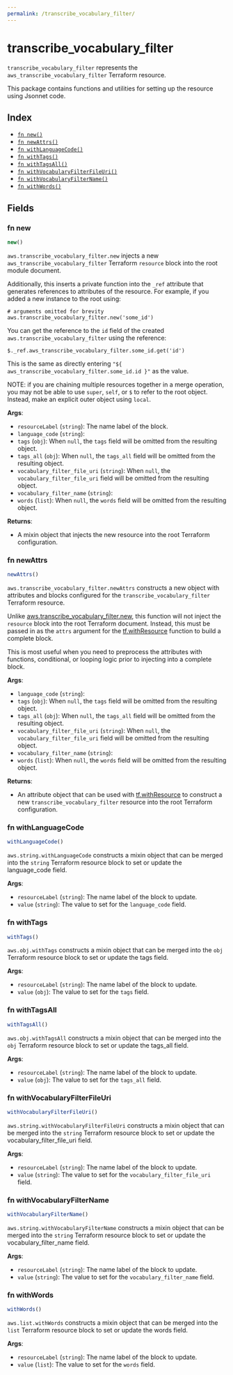 ```yaml
---
permalink: /transcribe_vocabulary_filter/
---
```


# transcribe_vocabulary_filter

`transcribe_vocabulary_filter` represents the `aws_transcribe_vocabulary_filter` Terraform resource.



This package contains functions and utilities for setting up the resource using Jsonnet code.


## Index

* [`fn new()`](#fn-new)
* [`fn newAttrs()`](#fn-newattrs)
* [`fn withLanguageCode()`](#fn-withlanguagecode)
* [`fn withTags()`](#fn-withtags)
* [`fn withTagsAll()`](#fn-withtagsall)
* [`fn withVocabularyFilterFileUri()`](#fn-withvocabularyfilterfileuri)
* [`fn withVocabularyFilterName()`](#fn-withvocabularyfiltername)
* [`fn withWords()`](#fn-withwords)

## Fields

### fn new

```ts
new()
```


`aws.transcribe_vocabulary_filter.new` injects a new `aws_transcribe_vocabulary_filter` Terraform `resource`
block into the root module document.

Additionally, this inserts a private function into the `_ref` attribute that generates references to attributes of the
resource. For example, if you added a new instance to the root using:

    # arguments omitted for brevity
    aws.transcribe_vocabulary_filter.new('some_id')

You can get the reference to the `id` field of the created `aws.transcribe_vocabulary_filter` using the reference:

    $._ref.aws_transcribe_vocabulary_filter.some_id.get('id')

This is the same as directly entering `"${ aws_transcribe_vocabulary_filter.some_id.id }"` as the value.

NOTE: if you are chaining multiple resources together in a merge operation, you may not be able to use `super`, `self`,
or `$` to refer to the root object. Instead, make an explicit outer object using `local`.

**Args**:
  - `resourceLabel` (`string`): The name label of the block.
  - `language_code` (`string`): 
  - `tags` (`obj`):  When `null`, the `tags` field will be omitted from the resulting object.
  - `tags_all` (`obj`):  When `null`, the `tags_all` field will be omitted from the resulting object.
  - `vocabulary_filter_file_uri` (`string`):  When `null`, the `vocabulary_filter_file_uri` field will be omitted from the resulting object.
  - `vocabulary_filter_name` (`string`): 
  - `words` (`list`):  When `null`, the `words` field will be omitted from the resulting object.

**Returns**:
- A mixin object that injects the new resource into the root Terraform configuration.


### fn newAttrs

```ts
newAttrs()
```


`aws.transcribe_vocabulary_filter.newAttrs` constructs a new object with attributes and blocks configured for the `transcribe_vocabulary_filter`
Terraform resource.

Unlike [aws.transcribe_vocabulary_filter.new](#fn-new), this function will not inject the `resource`
block into the root Terraform document. Instead, this must be passed in as the `attrs` argument for the
[tf.withResource](https://github.com/tf-libsonnet/core/tree/main/docs#fn-withresource) function to build a complete block.

This is most useful when you need to preprocess the attributes with functions, conditional, or looping logic prior to
injecting into a complete block.

**Args**:
  - `language_code` (`string`): 
  - `tags` (`obj`):  When `null`, the `tags` field will be omitted from the resulting object.
  - `tags_all` (`obj`):  When `null`, the `tags_all` field will be omitted from the resulting object.
  - `vocabulary_filter_file_uri` (`string`):  When `null`, the `vocabulary_filter_file_uri` field will be omitted from the resulting object.
  - `vocabulary_filter_name` (`string`): 
  - `words` (`list`):  When `null`, the `words` field will be omitted from the resulting object.

**Returns**:
  - An attribute object that can be used with [tf.withResource](https://github.com/tf-libsonnet/core/tree/main/docs#fn-withresource) to construct a new `transcribe_vocabulary_filter` resource into the root Terraform configuration.


### fn withLanguageCode

```ts
withLanguageCode()
```

`aws.string.withLanguageCode` constructs a mixin object that can be merged into the `string`
Terraform resource block to set or update the language_code field.



**Args**:
  - `resourceLabel` (`string`): The name label of the block to update.
  - `value` (`string`): The value to set for the `language_code` field.


### fn withTags

```ts
withTags()
```

`aws.obj.withTags` constructs a mixin object that can be merged into the `obj`
Terraform resource block to set or update the tags field.



**Args**:
  - `resourceLabel` (`string`): The name label of the block to update.
  - `value` (`obj`): The value to set for the `tags` field.


### fn withTagsAll

```ts
withTagsAll()
```

`aws.obj.withTagsAll` constructs a mixin object that can be merged into the `obj`
Terraform resource block to set or update the tags_all field.



**Args**:
  - `resourceLabel` (`string`): The name label of the block to update.
  - `value` (`obj`): The value to set for the `tags_all` field.


### fn withVocabularyFilterFileUri

```ts
withVocabularyFilterFileUri()
```

`aws.string.withVocabularyFilterFileUri` constructs a mixin object that can be merged into the `string`
Terraform resource block to set or update the vocabulary_filter_file_uri field.



**Args**:
  - `resourceLabel` (`string`): The name label of the block to update.
  - `value` (`string`): The value to set for the `vocabulary_filter_file_uri` field.


### fn withVocabularyFilterName

```ts
withVocabularyFilterName()
```

`aws.string.withVocabularyFilterName` constructs a mixin object that can be merged into the `string`
Terraform resource block to set or update the vocabulary_filter_name field.



**Args**:
  - `resourceLabel` (`string`): The name label of the block to update.
  - `value` (`string`): The value to set for the `vocabulary_filter_name` field.


### fn withWords

```ts
withWords()
```

`aws.list.withWords` constructs a mixin object that can be merged into the `list`
Terraform resource block to set or update the words field.



**Args**:
  - `resourceLabel` (`string`): The name label of the block to update.
  - `value` (`list`): The value to set for the `words` field.
